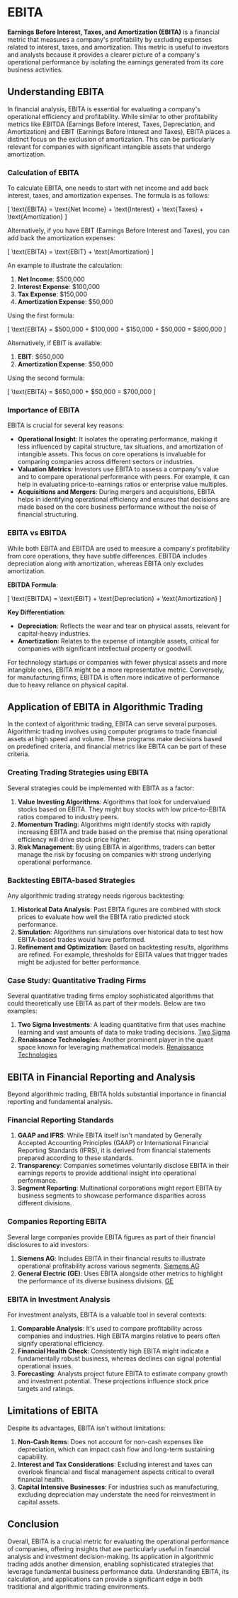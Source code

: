 # EBITA

**Earnings Before Interest, Taxes, and Amortization (EBITA)** is a financial metric that measures a company's profitability by excluding expenses related to interest, taxes, and amortization. This metric is useful to investors and analysts because it provides a clearer picture of a company's operational performance by isolating the earnings generated from its core business activities. 

## Understanding EBITA

In financial analysis, EBITA is essential for evaluating a company's operational efficiency and profitability. While similar to other profitability metrics like EBITDA (Earnings Before Interest, Taxes, Depreciation, and Amortization) and EBIT (Earnings Before Interest and Taxes), EBITA places a distinct focus on the exclusion of amortization. This can be particularly relevant for companies with significant intangible assets that undergo amortization.

### Calculation of EBITA

To calculate EBITA, one needs to start with net income and add back interest, taxes, and amortization expenses. The formula is as follows:

\[ \text{EBITA} = \text{Net Income} + \text{Interest} + \text{Taxes} + \text{Amortization} \]

Alternatively, if you have EBIT (Earnings Before Interest and Taxes), you can add back the amortization expenses:

\[ \text{EBITA} = \text{EBIT} + \text{Amortization} \]

An example to illustrate the calculation:

1. **Net Income**: $500,000
2. **Interest Expense**: $100,000
3. **Tax Expense**: $150,000
4. **Amortization Expense**: $50,000

Using the first formula:

\[ \text{EBITA} = \$500,000 + \$100,000 + \$150,000 + \$50,000 = \$800,000 \]

Alternatively, if EBIT is available:

1. **EBIT**: $650,000 
2. **Amortization Expense**: $50,000

Using the second formula:

\[ \text{EBITA} = \$650,000 + \$50,000 = \$700,000 \]

### Importance of EBITA

EBITA is crucial for several key reasons:

- **Operational Insight**: It isolates the operating performance, making it less influenced by capital structure, tax situations, and amortization of intangible assets. This focus on core operations is invaluable for comparing companies across different sectors or industries.
- **Valuation Metrics**: Investors use EBITA to assess a company's value and to compare operational performance with peers. For example, it can help in evaluating price-to-earnings ratios or enterprise value multiples.
- **Acquisitions and Mergers**: During mergers and acquisitions, EBITA helps in identifying operational efficiency and ensures that decisions are made based on the core business performance without the noise of financial structuring.

### EBITA vs EBITDA

While both EBITA and EBITDA are used to measure a company's profitability from core operations, they have subtle differences. EBITDA includes depreciation along with amortization, whereas EBITA only excludes amortization.

**EBITDA Formula**:

\[ \text{EBITDA} = \text{EBIT} + \text{Depreciation} + \text{Amortization} \]

**Key Differentiation**:
- **Depreciation**: Reflects the wear and tear on physical assets, relevant for capital-heavy industries.
- **Amortization**: Relates to the expense of intangible assets, critical for companies with significant intellectual property or goodwill.

For technology startups or companies with fewer physical assets and more intangible ones, EBITA might be a more representative metric. Conversely, for manufacturing firms, EBITDA is often more indicative of performance due to heavy reliance on physical capital.

## Application of EBITA in Algorithmic Trading

In the context of algorithmic trading, EBITA can serve several purposes. Algorithmic trading involves using computer programs to trade financial assets at high speed and volume. These programs make decisions based on predefined criteria, and financial metrics like EBITA can be part of these criteria.

### Creating Trading Strategies using EBITA

Several strategies could be implemented with EBITA as a factor:

1. **Value Investing Algorithms**: Algorithms that look for undervalued stocks based on EBITA. They might buy stocks with low price-to-EBITA ratios compared to industry peers.
2. **Momentum Trading**: Algorithms might identify stocks with rapidly increasing EBITA and trade based on the premise that rising operational efficiency will drive stock price higher.
3. **Risk Management**: By using EBITA in algorithms, traders can better manage the risk by focusing on companies with strong underlying operational performance.

### Backtesting EBITA-based Strategies

Any algorithmic trading strategy needs rigorous backtesting:

1. **Historical Data Analysis**: Past EBITA figures are combined with stock prices to evaluate how well the EBITA ratio predicted stock performance.
2. **Simulation**: Algorithms run simulations over historical data to test how EBITA-based trades would have performed.
3. **Refinement and Optimization**: Based on backtesting results, algorithms are refined. For example, thresholds for EBITA values that trigger trades might be adjusted for better performance.

### Case Study: Quantitative Trading Firms

Several quantitative trading firms employ sophisticated algorithms that could theoretically use EBITA as part of their models. Below are two examples:

1. **Two Sigma Investments**: A leading quantitative firm that uses machine learning and vast amounts of data to make trading decisions. [Two Sigma](https://www.twosigma.com)
2. **Renaissance Technologies**: Another prominent player in the quant space known for leveraging mathematical models. [Renaissance Technologies](https://www.rentec.com)

## EBITA in Financial Reporting and Analysis

Beyond algorithmic trading, EBITA holds substantial importance in financial reporting and fundamental analysis.

### Financial Reporting Standards

1. **GAAP and IFRS**: While EBITA itself isn't mandated by Generally Accepted Accounting Principles (GAAP) or International Financial Reporting Standards (IFRS), it is derived from financial statements prepared according to these standards.
2. **Transparency**: Companies sometimes voluntarily disclose EBITA in their earnings reports to provide additional insight into operational performance.
3. **Segment Reporting**: Multinational corporations might report EBITA by business segments to showcase performance disparities across different divisions.

### Companies Reporting EBITA

Several large companies provide EBITA figures as part of their financial disclosures to aid investors:

1. **Siemens AG**: Includes EBITA in their financial results to illustrate operational profitability across various segments. [Siemens AG](https://www.siemens.com)
2. **General Electric (GE)**: Uses EBITA alongside other metrics to highlight the performance of its diverse business divisions. [GE](https://www.ge.com)

### EBITA in Investment Analysis

For investment analysts, EBITA is a valuable tool in several contexts:

1. **Comparable Analysis**: It's used to compare profitability across companies and industries. High EBITA margins relative to peers often signify operational efficiency.
2. **Financial Health Check**: Consistently high EBITA might indicate a fundamentally robust business, whereas declines can signal potential operational issues.
3. **Forecasting**: Analysts project future EBITA to estimate company growth and investment potential. These projections influence stock price targets and ratings.

## Limitations of EBITA

Despite its advantages, EBITA isn't without limitations:

1. **Non-Cash Items**: Does not account for non-cash expenses like depreciation, which can impact cash flow and long-term sustaining capability.
2. **Interest and Tax Considerations**: Excluding interest and taxes can overlook financial and fiscal management aspects critical to overall financial health.
3. **Capital Intensive Businesses**: For industries such as manufacturing, excluding depreciation may understate the need for reinvestment in capital assets.

## Conclusion

Overall, EBITA is a crucial metric for evaluating the operational performance of companies, offering insights that are particularly useful in financial analysis and investment decision-making. Its application in algorithmic trading adds another dimension, enabling sophisticated strategies that leverage fundamental business performance data. Understanding EBITA, its calculation, and applications can provide a significant edge in both traditional and algorithmic trading environments.